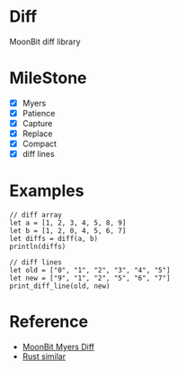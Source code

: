 # Diff

MoonBit diff library

# MileStone

- [x] Myers
- [x] Patience
- [x] Capture
- [x] Replace
- [x] Compact
- [x] diff lines

# Examples

```
// diff array
let a = [1, 2, 3, 4, 5, 8, 9]
let b = [1, 2, 0, 4, 5, 6, 7]
let diffs = diff(a, b)
println(diffs)

// diff lines
let old = ["0", "1", "2", "3", "4", "5"]
let new = ["9", "1", "2", "5", "6", "7"]
print_diff_line(old, new)
```


# Reference

- [MoonBit Myers Diff](https://docs.moonbitlang.com/en/latest/example/myers-diff/index.html)
- [Rust similar](https://github.com/mitsuhiko/similar)
